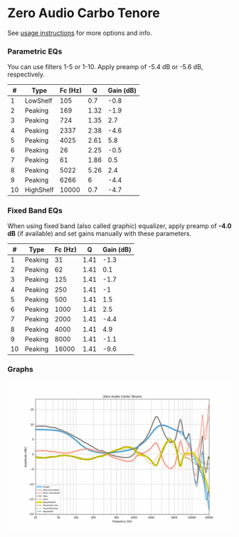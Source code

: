 # Zero Audio Carbo Tenore
See [usage instructions](https://github.com/jaakkopasanen/AutoEq#usage) for more options and info.

### Parametric EQs
You can use filters 1-5 or 1-10. Apply preamp of -5.4 dB or -5.6 dB, respectively.

|   # | Type      |   Fc (Hz) |    Q |   Gain (dB) |
|-----|-----------|-----------|------|-------------|
|   1 | LowShelf  |       105 | 0.7  |        -0.8 |
|   2 | Peaking   |       169 | 1.32 |        -1.9 |
|   3 | Peaking   |       724 | 1.35 |         2.7 |
|   4 | Peaking   |      2337 | 2.38 |        -4.6 |
|   5 | Peaking   |      4025 | 2.61 |         5.8 |
|   6 | Peaking   |        26 | 2.25 |        -0.5 |
|   7 | Peaking   |        61 | 1.86 |         0.5 |
|   8 | Peaking   |      5022 | 5.26 |         2.4 |
|   9 | Peaking   |      6266 | 6    |        -4.4 |
|  10 | HighShelf |     10000 | 0.7  |        -4.7 |

### Fixed Band EQs
When using fixed band (also called graphic) equalizer, apply preamp of **-4.0 dB** (if available) and set gains manually with these parameters.

|   # | Type    |   Fc (Hz) |    Q |   Gain (dB) |
|-----|---------|-----------|------|-------------|
|   1 | Peaking |        31 | 1.41 |        -1.3 |
|   2 | Peaking |        62 | 1.41 |         0.1 |
|   3 | Peaking |       125 | 1.41 |        -1.7 |
|   4 | Peaking |       250 | 1.41 |        -1   |
|   5 | Peaking |       500 | 1.41 |         1.5 |
|   6 | Peaking |      1000 | 1.41 |         2.5 |
|   7 | Peaking |      2000 | 1.41 |        -4.4 |
|   8 | Peaking |      4000 | 1.41 |         4.9 |
|   9 | Peaking |      8000 | 1.41 |        -1.1 |
|  10 | Peaking |     16000 | 1.41 |        -9.6 |

### Graphs
![](./Zero%20Audio%20Carbo%20Tenore.png)

